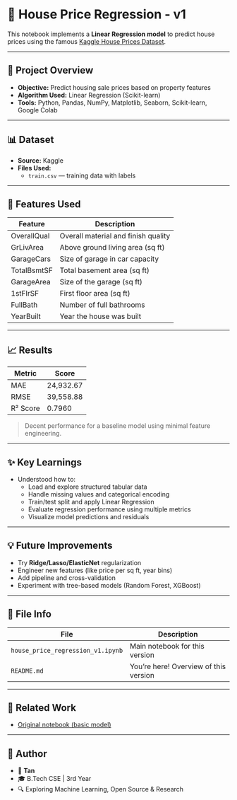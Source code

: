 # 🏡 House Price Regression - v1

This notebook implements a **Linear Regression model** to predict house prices using the famous [Kaggle House Prices Dataset](https://www.kaggle.com/c/house-prices-advanced-regression-techniques).

---

## 📌 Project Overview

- **Objective:** Predict housing sale prices based on property features
- **Algorithm Used:** Linear Regression (Scikit-learn)
- **Tools:** Python, Pandas, NumPy, Matplotlib, Seaborn, Scikit-learn, Google Colab

---

## 📊 Dataset

- **Source:** Kaggle
- **Files Used:**
  - `train.csv` — training data with labels
    
---

## 🧠 Features Used

| Feature | Description                  |
|--------|-------------------------------|
| OverallQual | Overall material and finish quality |
| GrLivArea   | Above ground living area (sq ft)    |
| GarageCars  | Size of garage in car capacity      |
| TotalBsmtSF | Total basement area (sq ft)         |
| GarageArea  | Size of the garage (sq ft)          |
| 1stFlrSF    | First floor area (sq ft)            |
| FullBath    | Number of full bathrooms            |
| YearBuilt   | Year the house was built            |

---

## 📈 Results

| Metric     | Score       |
|------------|-------------|
| MAE        | 24,932.67   |
| RMSE       | 39,558.88   |
| R² Score   | 0.7960      |

> Decent performance for a baseline model using minimal feature engineering.

---

## ✨ Key Learnings

- Understood how to:
  - Load and explore structured tabular data
  - Handle missing values and categorical encoding
  - Train/test split and apply Linear Regression
  - Evaluate regression performance using multiple metrics
  - Visualize model predictions and residuals

---

## 💡 Future Improvements

- Try **Ridge/Lasso/ElasticNet** regularization
- Engineer new features (like price per sq ft, year bins)
- Add pipeline and cross-validation
- Experiment with tree-based models (Random Forest, XGBoost)

---

## 📁 File Info

| File | Description |
|------|-------------|
| `house_price_regression_v1.ipynb` | Main notebook for this version |
| `README.md` | You’re here! Overview of this version |

---

## 🔗 Related Work

- [Original notebook (basic model)](../notebooks/house_price_model.ipynb)

---

## 🤝 Author

- 👤 **Tan**
- 🎓 B.Tech CSE | 3rd Year
- 🔍 Exploring Machine Learning, Open Source & Research
